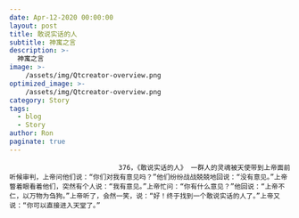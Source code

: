 ```yaml
---
date: Apr-12-2020 00:00:00
layout: post
title: 敢说实话的人
subtitle: 神寓之言
description: >-
  神寓之言
image: >-
    /assets/img/Qtcreator-overview.png
optimized_image: >-
    /assets/img/Qtcreator-overview.png
category: Story
tags:
  - blog
  - Story
author: Ron
paginate: true
---
```


							　　376，《敢说实话的人》 一群人的灵魂被天使带到上帝面前听候审判，上帝问他们说：“你们对我有意见吗？”他们纷纷战战兢兢地回说：“没有意见。”上帝瞥着眼看着他们，突然有个人说：“我有意见。”上帝忙问：“你有什么意见？”他回说：“上帝不仁，以万物为刍狗。”上帝听了，会然一笑，说：“好！终于找到一个敢说实话的人了。”上帝又说：“你可以直接进入天堂了。”
							
							
						